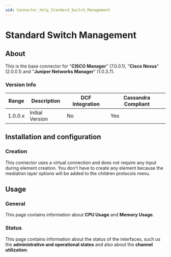 ```yaml
---
uid: Connector_help_Standard_Switch_Management
---
```


# Standard Switch Management

## About

This is the base connector for "**CISCO Manager**" (7.0.0.1), "**Cisco Nexus**" (2.0.0.1) and "**Juniper Networks Manager**" (1.0.3.7).

### Version Info

| **Range** | **Description** | **DCF Integration** | **Cassandra Compliant** |
|------------------|-----------------|---------------------|-------------------------|
| 1.0.0.x          | Initial Version | No                  | Yes                     |

## Installation and configuration

### Creation

This connector uses a virtual connection and does not require any input during element creation. You don't have to create any element because the mediation layer options will be added to the children protocols menu.

## Usage

### General

This page contains information about **CPU Usage** and **Memory Usage**.

### Status

This page contains information about the status of the interfaces, such us the **administrative and operational states** and also about the **channel utilization**.
